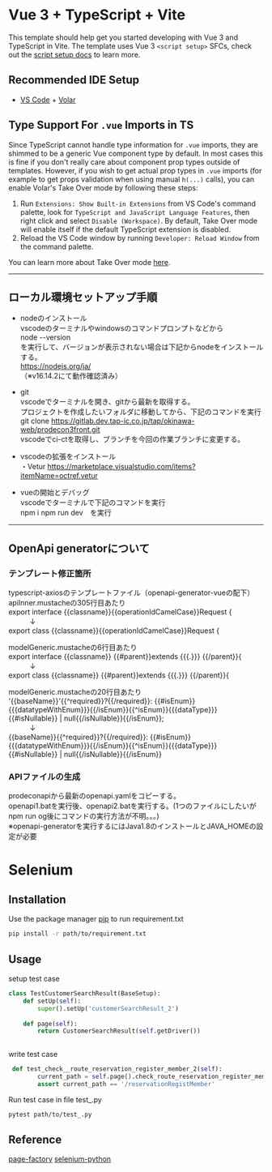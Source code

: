 # Vue 3 + TypeScript + Vite

This template should help get you started developing with Vue 3 and TypeScript in Vite. The template uses Vue 3 `<script setup>` SFCs, check out the [script setup docs](https://v3.vuejs.org/api/sfc-script-setup.html#sfc-script-setup) to learn more.

## Recommended IDE Setup

- [VS Code](https://code.visualstudio.com/) + [Volar](https://marketplace.visualstudio.com/items?itemName=Vue.volar)

## Type Support For `.vue` Imports in TS

Since TypeScript cannot handle type information for `.vue` imports, they are shimmed to be a generic Vue component type by default. In most cases this is fine if you don't really care about component prop types outside of templates. However, if you wish to get actual prop types in `.vue` imports (for example to get props validation when using manual `h(...)` calls), you can enable Volar's Take Over mode by following these steps:

1. Run `Extensions: Show Built-in Extensions` from VS Code's command palette, look for `TypeScript and JavaScript Language Features`, then right click and select `Disable (Workspace)`. By default, Take Over mode will enable itself if the default TypeScript extension is disabled.
2. Reload the VS Code window by running `Developer: Reload Window` from the command palette.

You can learn more about Take Over mode [here](https://github.com/johnsoncodehk/volar/discussions/471).

---
## ローカル環境セットアップ手順
- nodeのインストール  
vscodeのターミナルやwindowsのコマンドプロンプトなどから  
node --version  
を実行して、バージョンが表示されない場合は下記からnodeをインストールする。  
https://nodejs.org/ja/  
（※v16.14.2にて動作確認済み）  

- git  
vscodeでターミナルを開き、gitから最新を取得する。  
プロジェクトを作成したいフォルダに移動してから、下記のコマンドを実行  
git clone https://gitlab.dev.tap-ic.co.jp/tap/okinawa-web/prodecon3front.git  
vscodeでci-ctを取得し、ブランチを今回の作業ブランチに変更する。  

- vscodeの拡張をインストール  
・Vetur https://marketplace.visualstudio.com/items?itemName=octref.vetur  

- vueの開始とデバッグ  
vscodeでターミナルで下記のコマンドを実行  
npm i
npm run dev　を実行  

--------
## OpenApi generatorについて
### テンプレート修正箇所  
typescript-axiosのテンプレートファイル（openapi-generator-vueの配下）  
apiInner.mustacheの305行目あたり  
    export interface {{classname}}{{operationIdCamelCase}}Request {  
　　　↓  
    export class {{classname}}{{operationIdCamelCase}}Request {  
  
modelGeneric.mustacheの6行目あたり  
    export interface {{classname}} {{#parent}}extends {{{.}}} {{/parent}}{  
　　　↓  
    export class {{classname}} {{#parent}}extends {{{.}}} {{/parent}}{  
  
modelGeneric.mustacheの20行目あたり  
    '{{baseName}}'{{^required}}?{{/required}}: {{#isEnum}}{{{datatypeWithEnum}}}{{/isEnum}}{{^isEnum}}{{{dataType}}}{{#isNullable}} | null{{/isNullable}}{{/isEnum}};  
　　　↓  
    {{baseName}}{{^required}}?{{/required}}: {{#isEnum}}{{{datatypeWithEnum}}}{{/isEnum}}{{^isEnum}}{{{dataType}}}{{#isNullable}} | null{{/isNullable}}{{/isEnum}}  
### APIファイルの生成  
prodeconapiから最新のopenapi.yamlをコピーする。  
openapi1.batを実行後、openapi2.batを実行する。(1つのファイルにしたいがnpm run og後にコマンドの実行方法が不明。。。)  
※openapi-generatorを実行するにはJava1.8のインストールとJAVA_HOMEの設定が必要  
  
# Selenium


## Installation

Use the package manager [pip](https://pip.pypa.io/en/stable/) to run requirement.txt

```bash
pip install -r path/to/requirement.txt
```


## Usage

setup test case 
```python
class TestCustomerSearchResult(BaseSetup):
    def setUp(self):
        super().setUp('customerSearchResult_2')
        
    def page(self):
        return CustomerSearchResult(self.getDriver())
    
```
write test case
```python
 def test_check__route_reservation_register_member_2(self):
        current_path = self.page().check_route_reservation_register_member(2)
        assert current_path == '/reservationRegistMember'
```

Run test case in file test_.py

```bash
pytest path/to/test_.py
```
## Reference

[page-factory](https://selenium-page-factory.readthedocs.io/en/latest/)
[selenium-python](https://selenium-python.readthedocs.io/)
  